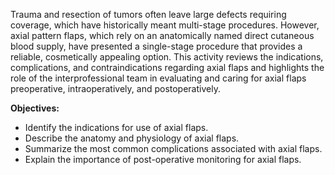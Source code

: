 Trauma and resection of tumors often leave large defects requiring coverage, which have historically meant multi-stage procedures. However, axial pattern flaps, which rely on an anatomically named direct cutaneous blood supply, have presented a single-stage procedure that provides a reliable, cosmetically appealing option. This activity reviews the indications, complications, and contraindications regarding axial flaps and highlights the role of the interprofessional team in evaluating and caring for axial flaps preoperative, intraoperatively, and postoperatively.

**Objectives:**
- Identify the indications for use of axial flaps.
- Describe the anatomy and physiology of axial flaps.
- Summarize the most common complications associated with axial flaps.
- Explain the importance of post-operative monitoring for axial flaps.